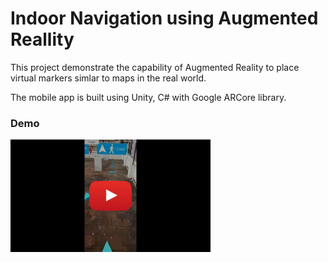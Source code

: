 # Indoor Navigation using Augmented Reallity
This project demonstrate the capability of Augmented Reality to place virtual markers simlar to maps in the real world.

The mobile app is built using Unity, C# with Google ARCore library.

### Demo
[![Indoor Navigation using AR](/Demo/indoor_nav_yt_thumbnail.png)](https://www.youtube.com/watch?v=ijEHcLCfpSg)
